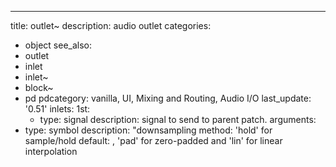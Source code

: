 ---
title: outlet~
description: audio outlet
categories:
- object
see_also: 
- outlet
- inlet
- inlet~
- block~
- pd
pdcategory: vanilla, UI, Mixing and Routing, Audio I/O
last_update: '0.51'
inlets:
  1st:
  - type: signal
    description: signal to send to parent patch.
arguments:
- type: symbol
  description: "downsampling method: 'hold' for sample/hold 
  default:
, 'pad' for zero-padded and 'lin' for linear interpolation
